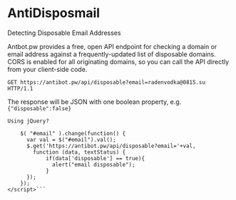 # AntiDisposmail
Detecting Disposable Email Addresses

Antbot.pw provides a free, open API endpoint for checking a domain or email address against a frequently-updated list of disposable domains. CORS is enabled for all originating domains, so you can call the API directly from your client-side code.

```GET https://antibot.pw/api/disposable?email=radenvodka@0815.su HTTP/1.1```

The response will be JSON with one boolean property, e.g. ```{"disposable":false}```

`Using jQuery?`

```<script>
    $( "#email" ).change(function() {
      var val = $("#email").val();
      $.get('https://antibot.pw/api/disposable?email='+val,
        function (data, textStatus) {  
            if(data['disposable'] == true){
              alert("email disposable");
            }
      });
    });
</script>```
